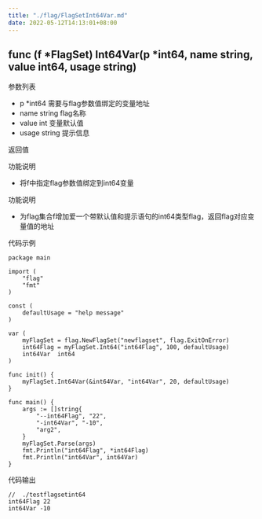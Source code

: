 ```yaml
---
title: "./flag/FlagSetInt64Var.md"
date: 2022-05-12T14:13:01+08:00
---
```

## func (f *FlagSet) Int64Var(p *int64, name string, value int64, usage string)

参数列表
- p *int64 需要与flag参数值绑定的变量地址
- name string  flag名称
- value int 变量默认值
- usage string 提示信息

返回值

功能说明
- 将f中指定flag参数值绑定到int64变量

功能说明
- 为flag集合f增加爱一个带默认值和提示语句的int64类型flag，返回flag对应变量值的地址

代码示例
       
    package main
    
    import (
    	"flag"
    	"fmt"
    )
    
    const (
    	defaultUsage = "help message"
    )

    var (
    	myFlagSet = flag.NewFlagSet("newflagset", flag.ExitOnError)
    	int64Flag = myFlagSet.Int64("int64Flag", 100, defaultUsage)
    	int64Var  int64
    )
    
    func init() {
    	myFlagSet.Int64Var(&int64Var, "int64Var", 20, defaultUsage)
    }
    
    func main() {
    	args := []string{
    		"--int64Flag", "22",
    		"-int64Var", "-10",
    		"arg2",
    	}
    	myFlagSet.Parse(args)
    	fmt.Println("int64Flag", *int64Flag)
    	fmt.Println("int64Var", int64Var)
    }

代码输出
     
    //  ./testflagsetint64 
    int64Flag 22
    int64Var -10
